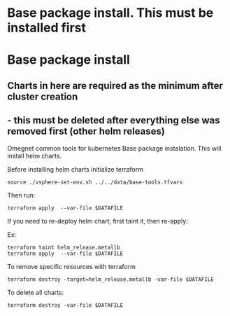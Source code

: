 
# Base package install. This must be installed first

# Base package install

## Charts in here are required as the minimum after cluster creation

## - this must be deleted after everything else was removed first (other helm releases)

Omegnet common tools for kubernetes Base package instalation. This will install helm charts. 

Before installing helm charts initialize terraform

```
source ./vsphere-set-env.sh ../../data/base-tools.tfvars 
```
Then run:
```
terraform apply  --var-file $DATAFILE 
```
If you need to re-deploy helm chart, first taint it, then re-apply:

Ex:
```
terraform taint helm_release.metallb
terraform apply  --var-file $DATAFILE 
```
To remove specific resources with terraform
```
terraform destroy -target=helm_release.metallb -var-file $DATAFILE 
```
To delete all charts:
```
terraform destroy -var-file $DATAFILE 
```



